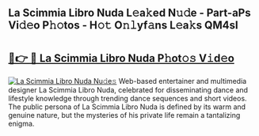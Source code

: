 ## La Scimmia Libro Nuda L𝚎a𝚔ed N𝚞𝚍e - Part-aPs Vi𝚍𝚎o P𝚑𝚘tos - H𝚘𝚝 O𝚗𝚕yf𝚊ns L𝚎a𝚔s QM4sI

# <h2><a href="http://kf2j00a.oniu.top/?m=La+Scimmia+Libro+Nuda">🔗👉 🔴 La Scimmia Libro Nuda P𝚑ot𝚘𝚜 V𝚒d𝚎o</a></h2>

[![La Scimmia Libro Nuda Nu𝚍e𝚜](https://i.imgur.com/0qMVB7G.gif)](http://kf2j00a.oniu.top/?m=La+Scimmia+Libro+Nuda)
Web-based entertainer and multimedia designer La Scimmia Libro Nuda, celebrated for disseminating dance and lifestyle knowledge through trending dance sequences and short videos. The public persona of La Scimmia Libro Nuda is defined by its warm and genuine nature, but the mysteries of his private life remain a tantalizing enigma.  
